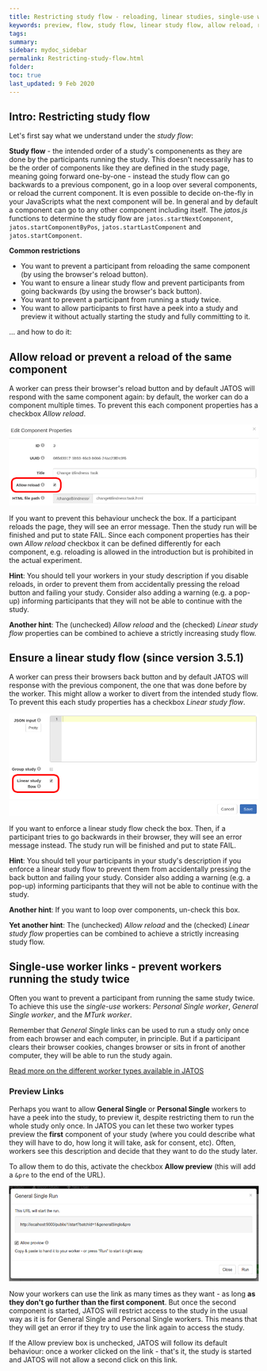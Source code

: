 ```yaml
---
title: Restricting study flow - reloading, linear studies, single-use workers and previews
keywords: preview, flow, study flow, linear study flow, allow reload, reloading, back, backwards, loop
tags:
summary:
sidebar: mydoc_sidebar
permalink: Restricting-study-flow.html
folder:
toc: true
last_updated: 9 Feb 2020
---
```


## Intro: Restricting study flow

Let's first say what we understand under the _study flow_:

**Study flow** - the intended order of a study's componenents as they are done by the participants running the study. This doesn't necessarily has to be the order of components like they are defined in the study page, meaning going forward one-by-one - instead the study flow can go backwards to a previous component, go in a loop over several components, or reload the current component. It is even possible to decide on-the-fly in your JavaScripts what the next component will be. In general and by default a component can go to any other component including itself. The _jatos.js_ functions to determine the study flow are `jatos.startNextComponent`, `jatos.startComponentByPos`, `jatos.startLastComponent` and `jatos.startComponent`.

**Common restrictions**
- You want to prevent a participant from reloading the same component (by using the browser's reload button).
- You want to ensure a linear study flow and prevent participants from going backwards (by using the browser's back button).
- You want to prevent a participant from running a study twice.
- You want to allow participants to first have a peek into a study and preview it without actually starting the study and fully committing to it.

... and how to do it:


## Allow reload or prevent a reload of the same component

A worker can press their browser's reload button and by default JATOS will respond with the same component again: by default, the worker can do a component multiple times. To prevent this each component properties has a checkbox _Allow reload_.

![GUI Screenshot](images/component-properties-reload.png)

If you want to prevent this behaviour uncheck the box. If a participant reloads the page, they will see an error message. Then the study run will be finished and put to state FAIL. Since each component properties has their own _Allow reload_ checkbox it can be defined differently for each component, e.g. reloading is allowed in the introduction but is prohibited in the actual experiment.

**Hint**: You should tell your workers in your study description if you disable reloads, in order to prevent them from accidentally pressing the reload button and failing your study. Consider also adding a warning (e.g. a pop-up) informing participants that they will not be able to continue with the study.  

**Another hint**: The (unchecked) _Allow reload_ and the (checked) _Linear study flow_ properties can be combined to achieve a strictly increasing study flow.


## Ensure a linear study flow (since version 3.5.1)

A worker can press their browsers back button and by default JATOS will response with the previous component, the one that was done before by the worker. This might allow a worker to divert from the intended study flow. To prevent this each study properties has a checkbox _Linear study flow_.

![Study Properties Screenshot](images/study-properties-linear-flow.png)

If you want to enforce a linear study flow check the box. Then, if a participant tries to go backwards in their browser, they will see an error message instead. The study run will be finished and put to state FAIL.

**Hint**: You should tell your participants in your study's description if you enforce a linear study flow to prevent them from accidentally pressing the back button and failing your study. Consider also adding a warning (e.g. a pop-up) informing participants that they will not be able to continue with the study.  

**Another hint**: If you want to loop over components, un-check this box. 

**Yet another hint**: The (unchecked) _Allow reload_ and the (checked) _Linear study flow_ properties can be combined to achieve a strictly increasing study flow.


## Single-use worker links - prevent workers running the study twice

Often you want to prevent a participant from running the same study twice. To achieve this use the _single-use_ workers:  _Personal Single worker_, _General Single worker_, and the _MTurk worker_.

Remember that _General Single_ links can be used to run a study only once from each browser and each computer, in principle. But if a participant clears their browser cookies, changes browser or sits in front of another computer, they will be able to run the study again.

[Read more on the different worker types available in JATOS](Worker-Types.html) 


### Preview Links

Perhaps you want to allow **General Single** or **Personal Single** workers to have a peek into the study, to preview it, despite restricting them to run the whole study only once. In JATOS you can let these two worker types preview the **first** component of your study (where you could describe what they will have to do, how long it will take, ask for consent, etc). Often, workers see this description and decide that they want to do the study later. 

To allow them to do this, activate the checkbox **Allow preview** (this will add a `&pre` to the end of the URL).

![GUI Screenshot](images/preview_general_single_run.png)

Now your workers can use the link as many times as they want - as long **as they don't go further than the first component**. But once the second component is started, JATOS will restrict access to the study in the usual way as it is for General Single and Personal Single workers. This means that they will get an error if they try to use the link again to access the study.

If the Allow preview box is unchecked, JATOS will follow its default behaviour: once a worker clicked on the link - that's it, the study is started and JATOS will not allow a second click on this link. 
